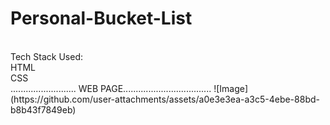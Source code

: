 # Personal-Bucket-List
<br />
Tech Stack Used:
<br /> HTML
<br />CSS
<br />
.......................... WEB PAGE...................................
![Image](https://github.com/user-attachments/assets/a0e3e3ea-a3c5-4ebe-88bd-b8b43f7849eb)
